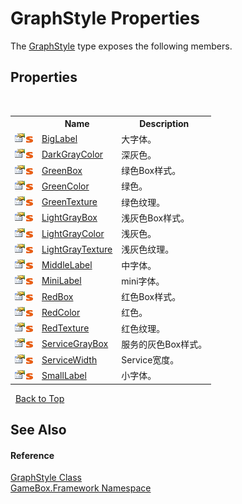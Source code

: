 # GraphStyle Properties
 

The <a href="1aea1b1f-1904-f47c-5039-8e013d0e7ed2">GraphStyle</a> type exposes the following members.


## Properties
&nbsp;<table><tr><th></th><th>Name</th><th>Description</th></tr><tr><td>![Public property](media/pubproperty.gif "Public property")![Static member](media/static.gif "Static member")</td><td><a href="75ec1c53-173b-0813-0b91-b133ea4164a4">BigLabel</a></td><td>
大字体。</td></tr><tr><td>![Public property](media/pubproperty.gif "Public property")![Static member](media/static.gif "Static member")</td><td><a href="6e4194f5-ad49-1f03-7641-c69aba832adc">DarkGrayColor</a></td><td>
深灰色。</td></tr><tr><td>![Public property](media/pubproperty.gif "Public property")![Static member](media/static.gif "Static member")</td><td><a href="97d2e3e5-f661-4ee7-0e01-2ff8ebc6c6b1">GreenBox</a></td><td>
绿色Box样式。</td></tr><tr><td>![Public property](media/pubproperty.gif "Public property")![Static member](media/static.gif "Static member")</td><td><a href="dccb2d33-2ee9-f9d7-24b7-30e144aaadb8">GreenColor</a></td><td>
绿色。</td></tr><tr><td>![Public property](media/pubproperty.gif "Public property")![Static member](media/static.gif "Static member")</td><td><a href="f1e57c3e-61f0-ab62-de91-b6c6fb844d26">GreenTexture</a></td><td>
绿色纹理。</td></tr><tr><td>![Public property](media/pubproperty.gif "Public property")![Static member](media/static.gif "Static member")</td><td><a href="92bf3f23-22b7-ac4f-e968-47371ad0f2e6">LightGrayBox</a></td><td>
浅灰色Box样式。</td></tr><tr><td>![Public property](media/pubproperty.gif "Public property")![Static member](media/static.gif "Static member")</td><td><a href="1b831345-ab46-953d-d8c2-53e07faacfeb">LightGrayColor</a></td><td>
浅灰色。</td></tr><tr><td>![Public property](media/pubproperty.gif "Public property")![Static member](media/static.gif "Static member")</td><td><a href="8c5be77f-63f3-90c7-abfb-82ff05ae4e06">LightGrayTexture</a></td><td>
浅灰色纹理。</td></tr><tr><td>![Public property](media/pubproperty.gif "Public property")![Static member](media/static.gif "Static member")</td><td><a href="c8040fcd-afdd-0dd1-9a0c-872ee33267dd">MiddleLabel</a></td><td>
中字体。</td></tr><tr><td>![Public property](media/pubproperty.gif "Public property")![Static member](media/static.gif "Static member")</td><td><a href="31cbd39f-4069-2d65-d9d9-3cfdbf1414c0">MiniLabel</a></td><td>
mini字体。</td></tr><tr><td>![Public property](media/pubproperty.gif "Public property")![Static member](media/static.gif "Static member")</td><td><a href="b1d976ec-c554-06ad-4977-92d05d4b1f03">RedBox</a></td><td>
红色Box样式。</td></tr><tr><td>![Public property](media/pubproperty.gif "Public property")![Static member](media/static.gif "Static member")</td><td><a href="d86cd436-291a-a2c6-6004-3a5aa701d478">RedColor</a></td><td>
红色。</td></tr><tr><td>![Public property](media/pubproperty.gif "Public property")![Static member](media/static.gif "Static member")</td><td><a href="dbe98734-9e32-493f-cfde-ee5cc52a91bc">RedTexture</a></td><td>
红色纹理。</td></tr><tr><td>![Public property](media/pubproperty.gif "Public property")![Static member](media/static.gif "Static member")</td><td><a href="450734af-9dfb-a2f1-7ebe-4e789f86c159">ServiceGrayBox</a></td><td>
服务的灰色Box样式。</td></tr><tr><td>![Public property](media/pubproperty.gif "Public property")![Static member](media/static.gif "Static member")</td><td><a href="c37c1d7b-42f9-83b0-09c9-e21f0d245fcb">ServiceWidth</a></td><td>
Service宽度。</td></tr><tr><td>![Public property](media/pubproperty.gif "Public property")![Static member](media/static.gif "Static member")</td><td><a href="f8a6bef8-f9aa-da08-2383-1ac663e55c0e">SmallLabel</a></td><td>
小字体。</td></tr></table>&nbsp;
<a href="#graphstyle-properties">Back to Top</a>

## See Also


#### Reference
<a href="1aea1b1f-1904-f47c-5039-8e013d0e7ed2">GraphStyle Class</a><br /><a href="a8957fe6-9cc0-3a6d-cd5c-a2a246efee1e">GameBox.Framework Namespace</a><br />